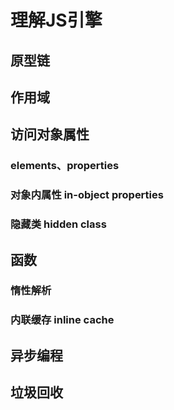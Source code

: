 # 理解JS引擎



## 原型链

## 作用域

## 访问对象属性

### elements、properties

### 对象内属性 in-object properties

### 隐藏类 hidden class

## 函数

### 惰性解析

### 内联缓存 inline cache

## 异步编程

## 垃圾回收